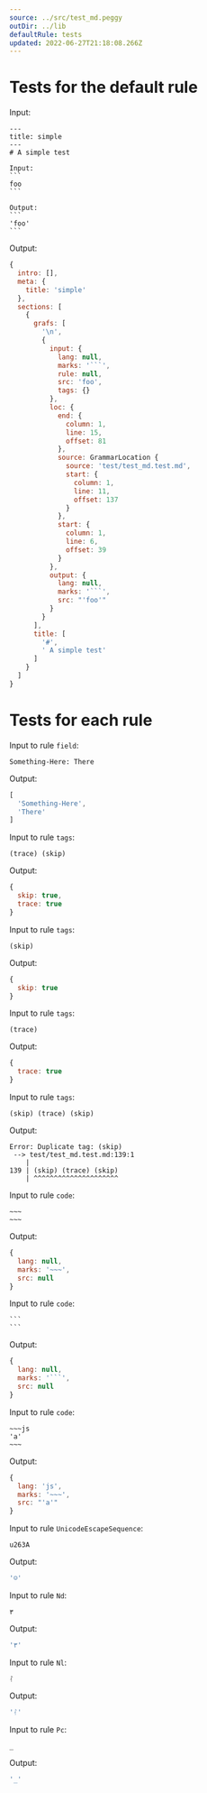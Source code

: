 ```yaml
---
source: ../src/test_md.peggy
outDir: ../lib
defaultRule: tests
updated: 2022-06-27T21:18:08.266Z
---
```


# Tests for the default rule

Input:
~~~
---
title: simple
---
# A simple test

Input:
```
foo
```

Output:
```
'foo'
```

~~~

Output:
~~~js
{
  intro: [],
  meta: {
    title: 'simple'
  },
  sections: [
    {
      grafs: [
        '\n',
        {
          input: {
            lang: null,
            marks: '```',
            rule: null,
            src: 'foo',
            tags: {}
          },
          loc: {
            end: {
              column: 1,
              line: 15,
              offset: 81
            },
            source: GrammarLocation {
              source: 'test/test_md.test.md',
              start: {
                column: 1,
                line: 11,
                offset: 137
              }
            },
            start: {
              column: 1,
              line: 6,
              offset: 39
            }
          },
          output: {
            lang: null,
            marks: '```',
            src: "'foo'"
          }
        }
      ],
      title: [
        '#',
        ' A simple test'
      ]
    }
  ]
}
~~~

# Tests for each rule

Input to rule `field`:
```
Something-Here: There

```

Output:
```js
[
  'Something-Here',
  'There'
]
```

Input to rule `tags`:
```
(trace) (skip)
```

Output:
```js
{
  skip: true,
  trace: true
}
```

Input to rule `tags`:
```
(skip)
```

Output:
```js
{
  skip: true
}
```

Input to rule `tags`:
```
(trace)
```

Output:
```js
{
  trace: true
}
```

Input to rule `tags`:
```
(skip) (trace) (skip)
```

Output:
```
Error: Duplicate tag: (skip)
 --> test/test_md.test.md:139:1
    |
139 | (skip) (trace) (skip)
    | ^^^^^^^^^^^^^^^^^^^^^
```

Input to rule `code`:
```
~~~
~~~
```

Output:
```js
{
  lang: null,
  marks: '~~~',
  src: null
}
```

Input to rule `code`:
~~~
```
```
~~~

Output:
~~~js
{
  lang: null,
  marks: '```',
  src: null
}
~~~

Input to rule `code`:
```
~~~js
'a'
~~~
```

Output:
```js
{
  lang: 'js',
  marks: '~~~',
  src: "'a'"
}
```

Input to rule `UnicodeEscapeSequence`:
```
u263A
```

Output:
```js
'☺'
```

Input to rule `Nd`:
```
٣
```

Output:
```js
'٣'
```

Input to rule `Nl`:
```
ᛮ
```

Output:
```js
'ᛮ'
```

Input to rule `Pc`:
```
_
```

Output:
```js
'_'
```
